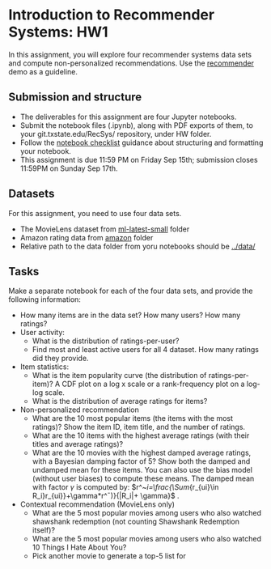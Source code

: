 # Introduction to Recommender Systems: HW1

In this assignment, you will explore four recommender systems data sets and compute 
non-personalized recommendations.  Use the [recommender](https://git.txstate.edu/RecSys/2023Fall/blob/main/practice/recommenders/part-1-item-item-recommender.ipynb) demo as a guideline. 

## Submission and structure 

* The deliverables for this assignment are four Jupyter notebooks. 
* Submit the notebook files (.ipynb), along with PDF exports of them, to your git.txstate.edu/RecSys/<NetID>  repository, under HW folder. 
* Follow the [notebook checklist](NotebookChecklist.md) guidance about structuring and formatting your  notebook.  
* This assignment is due 11:59 PM on Friday Sep 15th; submission closes 11:59PM on Sunday Sep 17th. 

## Datasets 

For this assignment, you need to use four data sets.
*	The MovieLens dataset from [ml-latest-small](https://git.txstate.edu/RecSys/2023Fall/tree/main/data/ml-latest-small) folder
* Amazon rating data from [amazon](https://git.txstate.edu/RecSys/2023Fall/tree/main/data/amazon) folder
*  Relative path to the data folder from yoru notebooks should be [../data/](../data/)

## Tasks

Make a separate notebook for each of the four data sets, and provide the following information:
* How many items are in the data set? How many users? How many ratings?
* User activity: 
  * What is the distribution of ratings-per-user?
  * Find most and least active users for all 4 dataset. How many ratings did they provide. 
* Item statistics: 
  * What is the item popularity curve (the distribution of ratings-per-item)? A  CDF plot on a log x scale or a rank-frequency  plot on a log-log scale. 
  * What is the distribution of average ratings for items?
* Non-personalized recommendation
  * What are the 10 most popular items (the items with the most ratings)? Show the item ID, item title, and the number of ratings.
  * What are the 10 items with the highest average ratings (with their titles and average ratings)?
  * What are the 10 movies with the highest damped average ratings, with a Bayesian damping factor of 5? Show both the damped and undamped mean for these items. You can also use the bias model (without user biases) to compute these means. The damped mean with factor $\gamma$ is  computed by: $r^~_i=\frac{\Sum_{r_{ui}\in R_i}r_{ui}}+\gamma*r^¯)}{|R_i|+ \gamma}$ . 
* Contextual recommendation (MovieLens only)
  * What are the 5 most popular movies among users who also watched shawshank redemption (not counting Shawshank Redemption itself)?
  * What are the 5 most popular movies among users who also watched 10  Things I Hate About You?
  * Pick another movie to generate a top-5 list for
 
